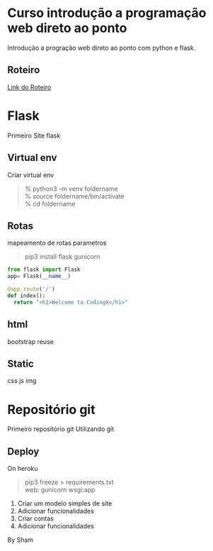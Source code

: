 # Curso introdução a programação web direto ao ponto  
Introdução a progração web direto ao ponto com python e flask.  

## Roteiro
[Link do Roteiro](./course/README.md)

# Flask
Primeiro Site flask

## Virtual env
Criar virtual env
> % python3 -m venv foldername  
% source foldername/bin/activate  
% cd foldername  

## Rotas
mapeamento de rotas
parametros
> pip3 install flask gunicorn
```python
from flask import Flask
app= Flask(__name__)

@app.route('/')
def index():
  return "<h1>Welcome to CodingX</h1>"
```
## html
bootstrap
reuse

## Static
css
js
img

# Repositório git
Primeiro repositório git
Utilizando git

## Deploy
On heroku
> pip3 freeze > requirements.txt  
> web: gunicorn wsgi:app  

1. Criar um modelo simples de site
2. Adicionar funcionalidades
3. Criar contas
4. Adicionar funcionalidades


By Sham
